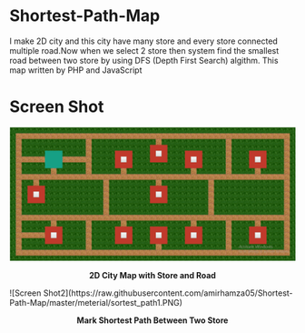 # Shortest-Path-Map
I make 2D city and this city have many store and every store connected multiple road.Now when we select 2 store then system find the smallest road between two store by using DFS (Depth First Search) algithm. This map written by PHP and JavaScript

# Screen Shot 

![Screen Shot1](https://raw.githubusercontent.com/amirhamza05/Shortest-Path-Map/master/meterial/sortest_path.PNG)
<p align="center"><b>2D City Map with Store and Road</b></p>
![Screen Shot2](https://raw.githubusercontent.com/amirhamza05/Shortest-Path-Map/master/meterial/sortest_path1.PNG)
<p align="center"><b>Mark Shortest Path Between Two Store</b></p>
